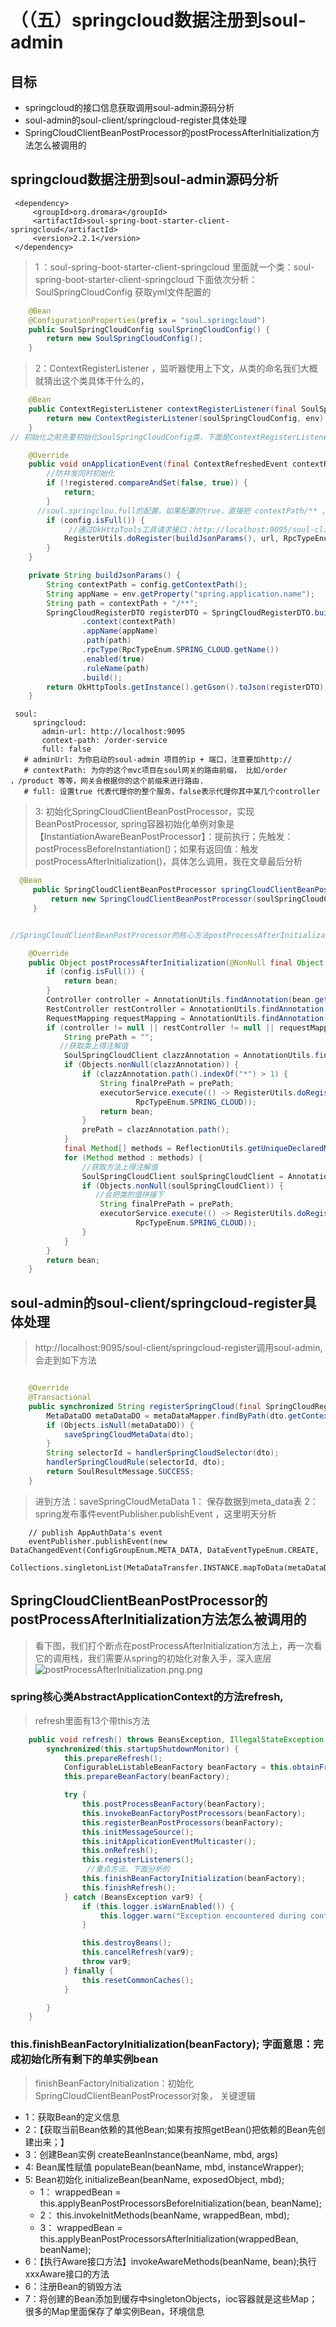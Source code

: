# （（五）springcloud数据注册到soul-admin

##  目标
* springcloud的接口信息获取调用soul-admin源码分析
* soul-admin的soul-client/springcloud-register具体处理
* SpringCloudClientBeanPostProcessor的postProcessAfterInitialization方法怎么被调用的


## springcloud数据注册到soul-admin源码分析

```
 <dependency>
     <groupId>org.dromara</groupId>
     <artifactId>soul-spring-boot-starter-client-springcloud</artifactId>
     <version>2.2.1</version>
 </dependency>
```
> 1 ：soul-spring-boot-starter-client-springcloud 里面就一个类：soul-spring-boot-starter-client-springcloud 下面依次分析：
>SoulSpringCloudConfig 获取yml文件配置的
``` Java
    @Bean
    @ConfigurationProperties(prefix = "soul.springcloud")
    public SoulSpringCloudConfig soulSpringCloudConfig() {
        return new SoulSpringCloudConfig();
    }
```
>2：ContextRegisterListener ，监听器使用上下文，从类的命名我们大概就猜出这个类具体干什么的，
``` Java
    @Bean
    public ContextRegisterListener contextRegisterListener(final SoulSpringCloudConfig soulSpringCloudConfig, final Environment env) {
        return new ContextRegisterListener(soulSpringCloudConfig, env);
    }
// 初始化之前先要初始化SoulSpringCloudConfig类，下面是ContextRegisterListener的核心代码：

    @Override
    public void onApplicationEvent(final ContextRefreshedEvent contextRefreshedEvent) {
        //防并发同时初始化
        if (!registered.compareAndSet(false, true)) {
            return;
        }
      //soul.springclou.full的配置，如果配置的true，直接把 contextPath/** ,
        if (config.isFull()) {
             //通过OkHttpTools工具请求接口：http://localhost:9095/soul-client/springcloud-register调用soul-admin， 
            RegisterUtils.doRegister(buildJsonParams(), url, RpcTypeEnum.SPRING_CLOUD);
        }
    }

    private String buildJsonParams() {
        String contextPath = config.getContextPath();
        String appName = env.getProperty("spring.application.name");
        String path = contextPath + "/**";
        SpringCloudRegisterDTO registerDTO = SpringCloudRegisterDTO.builder()
                .context(contextPath)
                .appName(appName)
                .path(path)
                .rpcType(RpcTypeEnum.SPRING_CLOUD.getName())
                .enabled(true)
                .ruleName(path)
                .build();
        return OkHttpTools.getInstance().getGson().toJson(registerDTO);
    }
```
``` 
 soul:
     springcloud:
       admin-url: http://localhost:9095
       context-path: /order-service
       full: false
   # adminUrl: 为你启动的soul-admin 项目的ip + 端口，注意要加http://
   # contextPath: 为你的这个mvc项目在soul网关的路由前缀， 比如/order ，/product 等等，网关会根据你的这个前缀来进行路由.
   # full: 设置true 代表代理你的整个服务，false表示代理你其中某几个controller
```

> 3: 初始化SpringCloudClientBeanPostProcessor，实现BeanPostProcessor,
>	spring容器初始化单例对象是【InstantiationAwareBeanPostProcessor】：提前执行；先触发：postProcessBeforeInstantiation()；如果有返回值：触发postProcessAfterInitialization()，具体怎么调用，我在文章最后分析

``` Java
  @Bean
     public SpringCloudClientBeanPostProcessor springCloudClientBeanPostProcessor(final SoulSpringCloudConfig soulSpringCloudConfig, final Environment env) {
         return new SpringCloudClientBeanPostProcessor(soulSpringCloudConfig, env);
     }


//SpringCloudClientBeanPostProcessor的核心方法postProcessAfterInitialization

    @Override
    public Object postProcessAfterInitialization(@NonNull final Object bean, @NonNull final String beanName) throws BeansException {
        if (config.isFull()) {
            return bean;
        }
        Controller controller = AnnotationUtils.findAnnotation(bean.getClass(), Controller.class);
        RestController restController = AnnotationUtils.findAnnotation(bean.getClass(), RestController.class);
        RequestMapping requestMapping = AnnotationUtils.findAnnotation(bean.getClass(), RequestMapping.class);
        if (controller != null || restController != null || requestMapping != null) {
            String prePath = "";
           //获取类上得注解值
            SoulSpringCloudClient clazzAnnotation = AnnotationUtils.findAnnotation(bean.getClass(), SoulSpringCloudClient.class);
            if (Objects.nonNull(clazzAnnotation)) {
                if (clazzAnnotation.path().indexOf("*") > 1) {
                    String finalPrePath = prePath;
                    executorService.execute(() -> RegisterUtils.doRegister(buildJsonParams(clazzAnnotation, finalPrePath), url,
                            RpcTypeEnum.SPRING_CLOUD));
                    return bean;
                }
                prePath = clazzAnnotation.path();
            }
            final Method[] methods = ReflectionUtils.getUniqueDeclaredMethods(bean.getClass());
            for (Method method : methods) {
                //获取方法上得注解值
                SoulSpringCloudClient soulSpringCloudClient = AnnotationUtils.findAnnotation(method, SoulSpringCloudClient.class);
                if (Objects.nonNull(soulSpringCloudClient)) {
                   //会把类的值拼接下
                    String finalPrePath = prePath;
                    executorService.execute(() -> RegisterUtils.doRegister(buildJsonParams(soulSpringCloudClient, finalPrePath), url,
                            RpcTypeEnum.SPRING_CLOUD));
                }
            }
        }
        return bean;
    }
```




## soul-admin的soul-client/springcloud-register具体处理

> http://localhost:9095/soul-client/springcloud-register调用soul-admin,会走到如下方法
``` Java

    @Override
    @Transactional
    public synchronized String registerSpringCloud(final SpringCloudRegisterDTO dto) {
        MetaDataDO metaDataDO = metaDataMapper.findByPath(dto.getContext() + "/**");
        if (Objects.isNull(metaDataDO)) {
            saveSpringCloudMetaData(dto);
        }
        String selectorId = handlerSpringCloudSelector(dto);
        handlerSpringCloudRule(selectorId, dto);
        return SoulResultMessage.SUCCESS;
    }
``` 
> 进到方法：saveSpringCloudMetaData
> 1： 保存数据到meta_data表
> 2： spring发布事件eventPublisher.publishEvent  ，这里明天分析

        // publish AppAuthData's event
        eventPublisher.publishEvent(new DataChangedEvent(ConfigGroupEnum.META_DATA, DataEventTypeEnum.CREATE,
                Collections.singletonList(MetaDataTransfer.INSTANCE.mapToData(metaDataDO))));
                

## SpringCloudClientBeanPostProcessor的postProcessAfterInitialization方法怎么被调用的
> 看下图，我们打个断点在postProcessAfterInitialization方法上，再一次看它的调用栈，我们需要从spring的初始化对象入手，深入底层
![postProcessAfterInitialization.png.png](../soul/png/postProcessAfterInitialization.png.png "postProcessAfterInitialization.png")

### spring核心类AbstractApplicationContext的方法refresh,
>refresh里面有13个带this方法  

``` Java
    public void refresh() throws BeansException, IllegalStateException {
        synchronized(this.startupShutdownMonitor) {
            this.prepareRefresh();
            ConfigurableListableBeanFactory beanFactory = this.obtainFreshBeanFactory();
            this.prepareBeanFactory(beanFactory);

            try {
                this.postProcessBeanFactory(beanFactory);
                this.invokeBeanFactoryPostProcessors(beanFactory);
                this.registerBeanPostProcessors(beanFactory);
                this.initMessageSource();
                this.initApplicationEventMulticaster();
                this.onRefresh();
                this.registerListeners();
                 //重点方法，下面分析的
                this.finishBeanFactoryInitialization(beanFactory);
                this.finishRefresh();
            } catch (BeansException var9) {
                if (this.logger.isWarnEnabled()) {
                    this.logger.warn("Exception encountered during context initialization - cancelling refresh attempt: " + var9);
                }

                this.destroyBeans();
                this.cancelRefresh(var9);
                throw var9;
            } finally {
                this.resetCommonCaches();
            }

        }
    }

``` 
###  this.finishBeanFactoryInitialization(beanFactory);  字面意思：完成初始化所有剩下的单实例bean
> finishBeanFactoryInitialization：初始化SpringCloudClientBeanPostProcessor对象，
>关键逻辑 
*  1：获取Bean的定义信息 
*  2：【获取当前Bean依赖的其他Bean;如果有按照getBean()把依赖的Bean先创建出来；】
*  3：创建Bean实例  createBeanInstance(beanName, mbd, args)
*  4: Bean属性赋值  populateBean(beanName, mbd, instanceWrapper); 
*  5: Bean初始化   initializeBean(beanName, exposedObject, mbd);
    *  1： wrappedBean = this.applyBeanPostProcessorsBeforeInitialization(bean, beanName);
    *  2： this.invokeInitMethods(beanName, wrappedBean, mbd);
    *  3： wrappedBean = this.applyBeanPostProcessorsAfterInitialization(wrappedBean, beanName);
*  6：【执行Aware接口方法】invokeAwareMethods(beanName, bean);执行xxxAware接口的方法
*  6：注册Bean的销毁方法
*  7：将创建的Bean添加到缓存中singletonObjects，ioc容器就是这些Map；很多的Map里面保存了单实例Bean，环境信息


